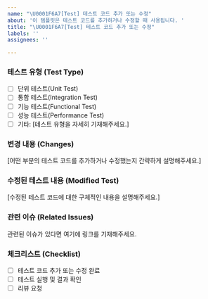 ```yaml
---
name: "\U0001F6A7[Test] 테스트 코드 추가 또는 수정"
about: '이 템플릿은 테스트 코드를 추가하거나 수정할 때 사용됩니다. '
title: "\U0001F6A7[Test] 테스트 코드 추가 또는 수정"
labels: ''
assignees: ''

---
```


### 테스트 유형 (Test Type)
- [ ] 단위 테스트(Unit Test)
- [ ] 통합 테스트(Integration Test)
- [ ] 기능 테스트(Functional Test)
- [ ] 성능 테스트(Performance Test)
- [ ] 기타: [테스트 유형을 자세히 기재해주세요.]

### 변경 내용 (Changes)
[어떤 부분의 테스트 코드를 추가하거나 수정했는지 간략하게 설명해주세요.]

### 수정된 테스트 내용 (Modified Test)
[수정된 테스트 코드에 대한 구체적인 내용을 설명해주세요.]

### 관련 이슈 (Related Issues)
관련된 이슈가 있다면 여기에 링크를 기재해주세요.

### 체크리스트 (Checklist)
- [ ] 테스트 코드 추가 또는 수정 완료
- [ ] 테스트 실행 및 결과 확인
- [ ] 리뷰 요청
